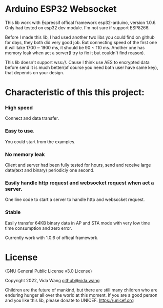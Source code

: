 # Arduino ESP32 Websocket
This lib work with Espressif offical framework esp32-arduino, version 1.0.6.
Only had tested on esp32 dev module. I'm not sure if support ESP8266.

Before I made this lib, I had used another two libs you could find on github for days, they both did very good job.
But connecting speed of the first one it will take 1700 ~ 1900 ms, it should be 90 ~ 110 ms.
Another one has memory leak when act a server(I try to fix it but couldn't find reason).

This lib doesn't support wss://. Cause I think use AES to encrypted data before send it is much better(of course you need both user have same key), that depends on your design.

# Characteristic of this this project:

### High speed
Connect and data transfer.

### Easy to use.
You could start from the examples.

### No memory leak
Client and server had been fully tested for hours, send and receive large data(text and binary) periodicly one second.

### Easily handle http request and websocket request when act a server.
One line code to start a server to handle http and websocket request. 

### Stable
Easily transfer 64KB binary data in AP and STA mode with very low time time consumption and zero error.

Currently work with 1.0.6 of offical framework.

# License
(GNU General Public License v3.0 License)

Copyright 2022, Vida Wang  <github@vida.wang>


Children are the future of mankind, but there are still many children who are enduring hunger all over the world at this moment. If you are a good person and you like this lib, please donate to UNICEF.
https://unicef.org
